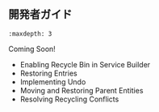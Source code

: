 ## 開発者ガイド

```{toctree}
:maxdepth: 3
```
Coming Soon!

* Enabling Recycle Bin in Service Builder
* Restoring Entries
* Implementing Undo
* Moving and Restoring Parent Entities
* Resolving Recycling Conflicts
